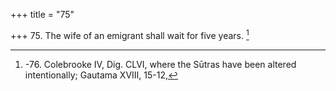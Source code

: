 +++
title = "75"

+++
75. The wife of an emigrant shall wait for five years. [^51] 


[^51]:  -76. Colebrooke IV, Dig. CLVI, where the Sūtras have been altered intentionally; Gautama XVIII, 15-12,

